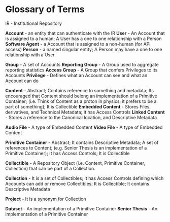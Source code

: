 # Glossary of Terms

IR - Institutional Repository

**Account** - an entity that can authenticate with the IR
**User** - An Account that is assigned to a human; A User has a one to one relationship with a Person
**Software Agent** - a Account that is assigned to a non-human (for API access)
**Person** - a named singular entity; A Person may have a one to one relationship with a User.

**Group** - A set of Accounts
**Reporting Group** - A Group used to aggregate reporting statistics
**Access Group** - A Group that confers Privileges to its Accounts
**Privilege** - Defines what an Account can see and what an Account can do 

**Content** - Abstract; Contains reference to something and metadata; Its encouraged that Content should belong an implementation of a Primitive Container; (i.e. Think of Content as a proton in physics; it prefers to be a part of something);  It is Collectible
**Embedded Content** - Stores Files, derivatives, and Technical Metadata; It has Access Controls
**Linked Content** - Stores a reference to the Canonical location, and Descriptive Metadata

**Audio File** - A type of Embedded Content
**Video File** - A type of Embedded Content

**Primitive Container** - Abstract; It contains Descriptive Metadata; A set of references to Content; (e.g. Senior Thesis is an implementation of a Primitive Container); It has Access Controls; It is Collectible

**Collectible** - A Repository Object (i.e. Content, Primitive Container, Collection) that can be part of a Collection.

**Collection** - It is a set of Collectibles; It has Access Controls defining which Accounts can add or remove Collectibles; It is Collectible; It contains Descriptive Metadata

**Project** - It is a synonym for Collection

**Dataset** - An implementation of a Primitive Container
**Senior Thesis** - An implementation of a Primitive Container
